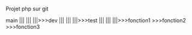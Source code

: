 Projet php sur git

main
|||
|||
|||>>>dev
      |||
      |||
      |||>>>test
            |||
            |||
            |||>>>fonction1
               >>>fonction2
               >>>fonction3
